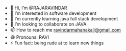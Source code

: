 - 👋 Hi, I’m @RAJARAVINDAR
- 👀 I’m interested in software development
- 🌱 I’m currently learning java full stack development
- 💞️ I’m looking to collaborate on JAVA
- 📫 How to reach me ravindarmahanakali@gmail.com
- 😄 Pronouns: RAVI
- ⚡ Fun fact: being rude at to learn new things

<!---
RAJARAVINDAR/RAJARAVINDAR is a ✨ special ✨ repository because its `README.md` (this file) appears on your GitHub profile.
You can click the Preview link to take a look at your changes.
--->
